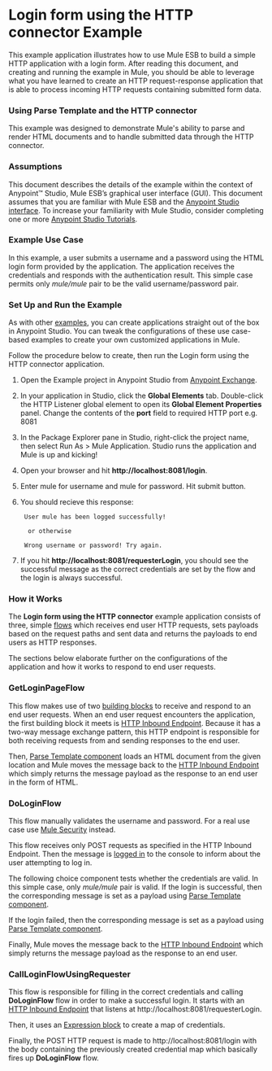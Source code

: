 # Login form using the HTTP connector Example

This example application illustrates how to use Mule ESB to build a simple HTTP application with a login form. After reading this document, and creating and running the example in Mule, you should be able to leverage what you have learned to create an HTTP request-response application that is able to process incoming HTTP requests containing submitted form data.

### Using Parse Template and the HTTP connector

This example was designed to demonstrate Mule's ability to parse and render HTML documents and to handle submitted data through the HTTP connector.

### Assumptions

This document describes the details of the example within the context of Anypoint™ Studio, Mule ESB’s graphical user interface (GUI). This document assumes that you are familiar with Mule ESB and the [Anypoint Studio interface](http://www.mulesoft.org/documentation/display/current/Anypoint+Studio+Essentials). To increase your familiarity with Mule Studio, consider completing one or more [Anypoint Studio Tutorials](http://www.mulesoft.org/documentation/display/current/Basic+Studio+Tutorial).

### Example Use Case

In this example, a user submits a username and a password using the HTML login form provided by the application. The application receives the credentials and responds with the authentication result. This simple case permits only *mule/mule* pair to be the valid username/password pair.

### Set Up and Run the Example

As with other [examples](https://www.mulesoft.com/exchange#!/?types=example), you can create applications straight out of the box in Anypoint Studio. You can tweak the configurations of these use case-based examples to create your own customized applications in Mule.

Follow the procedure below to create, then run the Login form using the HTTP connector application.

1. Open the Example project in Anypoint Studio from [Anypoint Exchange](http://www.mulesoft.org/documentation/display/current/Anypoint+Exchange).
2. In your application in Studio, click the **Global Elements** tab. Double-click the HTTP Listener global element to open its **Global Element Properties** panel. Change the contents of the **port** field to required HTTP port e.g. 8081
3. In the Package Explorer pane in Studio, right-click the project name, then select Run As > Mule Application. Studio runs the application and Mule is up and kicking!
4. Open your browser and hit **http://localhost:8081/login**.
5. Enter mule for username and mule for password. Hit submit button. 
6. You should recieve this response:

		User mule has been logged successfully! 
		
		 or otherwise 
		
		Wrong username or password! Try again. 

7. If you hit **http://localhost:8081/requesterLogin**, you should see the successful message as the correct credentials are set by the flow and the login is always successful.

### How it Works

The **Login form using the HTTP connector** example application consists of three, simple [flows](http://www.mulesoft.org/documentation/display/current/Mule+Application+Architecture) which receives end user HTTP requests, sets payloads based on the request paths and sent data and returns the payloads to end users as HTTP responses.

The sections below elaborate further on the configurations of the application and how it works to respond to end user requests.

### GetLoginPageFlow

This flow makes use of two [building blocks](http://www.mulesoft.org/documentation/display/current/Elements+in+a+Mule+Flow) to receive and respond to an end user requests. When an end user request encounters the application, the first building block it meets is [HTTP Inbound Endpoint](http://www.mulesoft.org/documentation/display/current/HTTP+Connector). Because it has a two-way message exchange pattern, this HTTP endpoint is responsible for both receiving requests from and sending responses to the end user.

Then, [Parse Template component](http://www.mulesoft.org/documentation/display/current/Parse+Template+Reference) loads an HTML document from the given location and Mule moves the message back to the [HTTP Inbound Endpoint](http://www.mulesoft.org/documentation/display/current/HTTP+Connector) which simply returns the message payload as the response to an end user in the form of HTML.

### DoLoginFlow

This flow manually validates the username and password. For a real use case use [Mule Security](http://www.mulesoft.org/documentation/display/current/Configuring+Security) instead.

This flow receives only POST requests as specified in the HTTP Inbound Endpoint. Then the message is [logged in](http://www.mulesoft.org/documentation/display/current/Logger+Component+Reference) to the console to inform about the user attempting to log in. 

The following choice component tests whether the credentials are valid. In this simple case, only *mule/mule* pair is valid. If the login is successful, then the corresponding message is set as a payload using [Parse Template component](http://www.mulesoft.org/documentation/display/current/Parse+Template+Reference). 

If the login failed, then the corresponding message is set as a payload using [Parse Template component](http://www.mulesoft.org/documentation/display/current/Parse+Template+Reference).

Finally, Mule moves the message back to the [HTTP Inbound Endpoint](http://www.mulesoft.org/documentation/display/current/HTTP+Connector) which simply returns the message payload as the response to an end user.

### CallLoginFlowUsingRequester

This flow is responsible for filling in the correct credentials and calling **DoLoginFlow** flow in order to make a successful login. It starts with an [HTTP Inbound Endpoint](http://www.mulesoft.org/documentation/display/current/HTTP+Connector) that listens at http://localhost:8081/requesterLogin.

Then, it uses an [Expression block](http://www.mulesoft.org/documentation/display/current/Expression+Component+Reference) to create a map of credentials.

Finally, the POST HTTP request is made to http://localhost:8081/login with the body containing the previously created credential map which basically fires up **DoLoginFlow** flow.
 